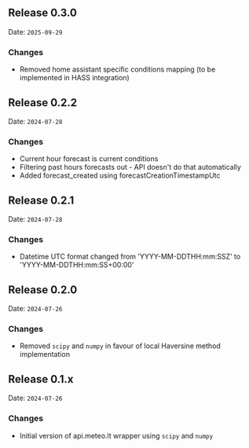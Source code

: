 ## Release 0.3.0

Date: `2025-09-29`

### Changes

- Removed home assistant specific conditions mapping (to be implemented in HASS integration)

## Release 0.2.2

Date: `2024-07-28`

### Changes

- Current hour forecast is current conditions
- Filtering past hours forecasts out - API doesn't do that automatically
- Added forecast_created using forecastCreationTimestampUtc

## Release 0.2.1

Date: `2024-07-28`

### Changes

- Datetime UTC format changed from 'YYYY-MM-DDTHH:mm:SSZ' to 'YYYY-MM-DDTHH:mm:SS+00:00'

## Release 0.2.0

Date: `2024-07-26`

### Changes

- Removed `scipy` and `numpy` in favour of local Haversine method implementation

## Release 0.1.x

Date: `2024-07-26`

### Changes

- Initial version of api.meteo.lt wrapper using `scipy` and `numpy`
